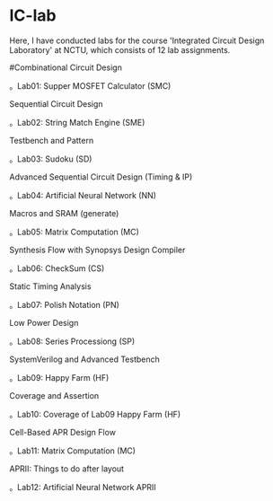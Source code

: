 # IC-lab
Here, I have conducted labs for the course 'Integrated Circuit Design Laboratory' at NCTU, which consists of 12 lab assignments.


#Combinational Circuit Design


。Lab01: Supper MOSFET Calculator (SMC)

Sequential Circuit Design


。Lab02: String Match Engine (SME)

Testbench and Pattern


。Lab03: Sudoku (SD)

Advanced Sequential Circuit Design (Timing & IP)


。Lab04: Artificial Neural Network (NN)

Macros and SRAM (generate)


。Lab05: Matrix Computation (MC)

Synthesis Flow with Synopsys Design Compiler


。Lab06: CheckSum (CS)

Static Timing Analysis


。Lab07: Polish Notation (PN)

Low Power Design


。Lab08: Series Processiong (SP)

SystemVerilog and Advanced Testbench


。Lab09: Happy Farm (HF)

Coverage and Assertion


。Lab10: Coverage of Lab09 Happy Farm (HF)

Cell-Based APR Design Flow


。Lab11: Matrix Computation (MC)

APRII: Things to do after layout


。Lab12: Artificial Neural Network APRII
